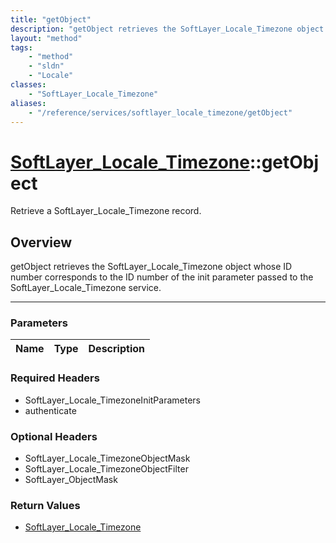 ```yaml
---
title: "getObject"
description: "getObject retrieves the SoftLayer_Locale_Timezone object whose ID number corresponds to the ID number of the init parame... "
layout: "method"
tags:
    - "method"
    - "sldn"
    - "Locale"
classes:
    - "SoftLayer_Locale_Timezone"
aliases:
    - "/reference/services/softlayer_locale_timezone/getObject"
---
```

# [SoftLayer_Locale_Timezone](/reference/services/SoftLayer_Locale_Timezone)::getObject

Retrieve a SoftLayer_Locale_Timezone record.


## Overview 
getObject retrieves the SoftLayer_Locale_Timezone object whose ID number corresponds to the ID number of the init parameter passed to the SoftLayer_Locale_Timezone service. 

-----

### Parameters 
|Name | Type | Description |
| --- | --- | --- |


### Required Headers
* SoftLayer_Locale_TimezoneInitParameters
* authenticate


### Optional Headers
* SoftLayer_Locale_TimezoneObjectMask
* SoftLayer_Locale_TimezoneObjectFilter
* SoftLayer_ObjectMask

### Return Values
* <a href='/reference/datatypes/SoftLayer_Locale_Timezone'>SoftLayer_Locale_Timezone </a>




